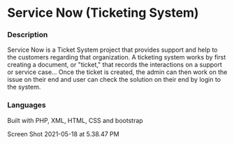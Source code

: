 # Service Now (Ticketing System)
### Description
Service Now is a Ticket System project that provides support and help to the customers regarding that organization. A ticketing system works by first creating a document, or "ticket," that records the interactions on a support or service case... Once the ticket is created, the admin can then work on the issue on their end and user can check the solution on their end by login to the system.
### Languages
Built with PHP, XML, HTML, CSS and bootstrap

Screen Shot 2021-05-18 at 5.38.47 PM
